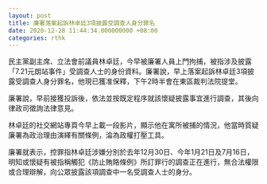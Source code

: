 ```yaml
---
layout: post
title: 廉署落案起訴林卓廷3項披露受調查人身分罪名
date: 2020-12-28 11:44:34.000000000 +08:00
categories: rthk
---
```


民主黨副主席、立法會前議員林卓廷，今早被廉署人員上門拘捕，被指涉及披露「7.21元朗站事件」受調查人士的身份資料。廉署說，早上落案起訴林卓廷3項披露受調查人身分罪名，他現已獲准保釋，下午2時半會在東區裁判法院提堂。

廉署說，早前接獲投訴後，依法並按既定程序就該懷疑披露事宜進行調查，其後向律政司徵詢法律意見。

林卓廷的社交網站專頁今早上載一段影片，顯示他在寓所被捕的情況，他當時質疑廉署為政治理由演繹有關條例，淪為政權打壓工具。

廉署就表示，控罪指林卓廷涉嫌分別於去年12月30日、今年1月21日及7月16日，明知或懷疑有被指稱觸犯《防止賄賂條例》所訂罪行的調查正在進行，無合法權限或合理辯解，向公眾披露該項調查中一名受調查人士的身分。
